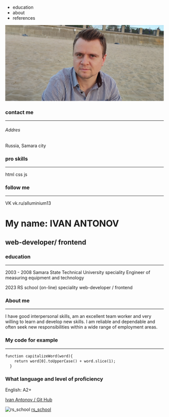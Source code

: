 * education 
* about 
* references

![Мое фото](./my_foto.jpg)

### contact me
________________
###### Addres
Russia, Samara city

### pro skills
________________
html
css
js

### follow me
________________
VK
vk.ru/alluminium13

# My name: IVAN ANTONOV
## web-developer/ frontend


### education
________________
2003 - 2008
Samara State Technical University
speciality
Engineer of measuring equipment and technology

2023
RS school (on-line)
speciality
web-developer / frontend

### About me
_________________
I have good interpersonal skills, am an excellent team worker and very willing to learn and develop new        skills. I am reliable and dependable and often seek new responsibilities within a wide range of employment areas.

### My code for example
__________________

```
function capitalizeWord(word){
    return word[0].toUpperCase() + word.slice(1);
  } 
```

### What language and level of proficiency
English: A2+

[Ivan Antonov / Git Hub](https://github.com/ivan1antonov)

![rs_school](https://rs.school/images/rs_school.svg)
[rs_school](https://rs.school/index.html)
